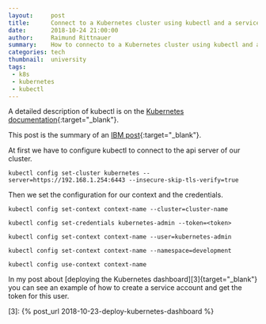 ```yaml
---
layout:     post
title:      Connect to a Kubernetes cluster using kubectl and a service account token
date:       2018-10-24 21:00:00
author:     Raimund Rittnauer
summary:    How to connecto to a Kubernetes cluster using kubectl and a service account token
categories: tech
thumbnail:  university
tags:
 - k8s
 - kubernetes
 - kubectl
---
```


A detailed description of kubectl is on the [Kubernetes documentation][1]{:target="_blank"}.

This post is the summary of an [IBM post][2]{:target="_blank"}.

At first we have to configure kubectl to connect to the api server of our cluster.

````
kubectl config set-cluster kubernetes --server=https://192.168.1.254:6443 --insecure-skip-tls-verify=true
````

Then we set the configuration for our context and the credentials.

````
kubectl config set-context context-name --cluster=cluster-name

kubectl config set-credentials kubernetes-admin --token=<token>

kubectl config set-context context-name --user=kubernetes-admin

kubectl config set-context context-name --namespace=development

kubectl config use-context context-name
````

In my post about [deploying the Kubernetes dashboard][3]{target="_blank"} you can see an example of how to create a service account and get the token for this user.

[1]: https://kubernetes.io/docs/reference/kubectl/overview/
[2]: https://www.ibm.com/developerworks/community/blogs/fe25b4ef-ea6a-4d86-a629-6f87ccf4649e/entry/Configuring_the_Kubernetes_CLI_by_using_service_account_tokens1?lang=en
[3]: {% post_url 2018-10-23-deploy-kubernetes-dashboard %}